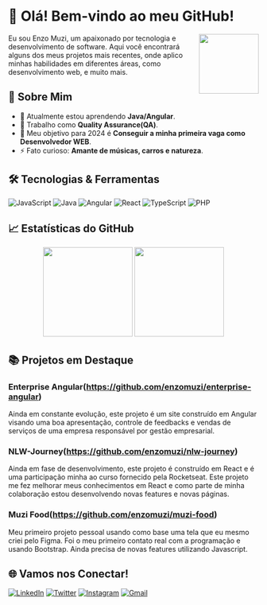 # 👋 Olá! Bem-vindo ao meu GitHub!

<img align="right" src="https://github.githubassets.com/images/modules/logos_page/GitHub-Mark.png" width="120">

Eu sou Enzo Muzi, um apaixonado por tecnologia e desenvolvimento de software. Aqui você encontrará alguns dos meus projetos mais recentes, onde aplico minhas habilidades em diferentes áreas, como desenvolvimento web, e muito mais.

## 🚀 Sobre Mim

- 🌱 Atualmente estou aprendendo **Java/Angular**.
- 💼 Trabalho como **Quality Assurance(QA)**.
- 🎯 Meu objetivo para 2024 é **Conseguir a minha primeira vaga como Desenvolvedor WEB**.
- ⚡ Fato curioso: **Amante de músicas, carros e natureza**.

## 🛠️ Tecnologias & Ferramentas

![JavaScript](https://img.shields.io/badge/-JavaScript-F7DF1E?logo=javascript&logoColor=white&style=flat-square)
![Java](https://img.shields.io/badge/-Java-007396?logo=java&logoColor=white&style=flat-square)
![Angular](https://img.shields.io/badge/-Angular-DD0031?logo=angular&logoColor=white&style=flat-square)
![React](https://img.shields.io/badge/-React-61DAFB?logo=react&logoColor=white&style=flat-square)
![TypeScript](https://img.shields.io/badge/-TypeScript-3178C6?logo=typescript&logoColor=white&style=flat-square)
![PHP](https://img.shields.io/badge/php-blue?logo=php)


## 📈 Estatísticas do GitHub

<div align="center">
  <img height="180em" src="https://github-readme-stats.vercel.app/api?username=enzomuzi&show_icons=true&theme=dracula&include_all_commits=true&count_private=true"/>
  <img height="180em" src="https://github-readme-stats.vercel.app/api/top-langs/?username=enzomuzi&layout=compact&langs_count=7&theme=dracula"/>
</div>

## 📚 Projetos em Destaque

### Enterprise Angular(https://github.com/enzomuzi/enterprise-angular)
Ainda em constante evolução, este projeto é um site construído em Angular visando uma boa apresentação, controle de feedbacks e vendas de serviços de uma empresa responsável por gestão empresarial.

### NLW-Journey(https://github.com/enzomuzi/nlw-journey)
Ainda em fase de desenvolvimento, este projeto é construído em React e é uma participação minha ao curso fornecido pela Rocketseat. Este projeto me fez melhorar meus conhecimentos em React e como parte de minha colaboração estou desenvolvendo novas features e novas páginas.

### Muzi Food(https://github.com/enzomuzi/muzi-food)
Meu primeiro projeto pessoal usando como base uma tela que eu mesmo criei pelo Figma. Foi o meu primeiro contato real com a programação e usando Bootstrap. Ainda precisa de novas features utilizando Javascript. 

## 🌐 Vamos nos Conectar!

[![LinkedIn](https://img.shields.io/badge/-LinkedIn-0077B5?logo=linkedin&logoColor=white&style=flat-square)](https://www.linkedin.com/in/enzomuzi/)
[![Twitter](https://img.shields.io/badge/-Twitter-1DA1F2?logo=twitter&logoColor=white&style=flat-square)](https://x.com/hermidorff77)
[![Instagram](https://img.shields.io/badge/-Instagram-E4405F?logo=instagram&logoColor=white&style=flat-square)](https://www.instagram.com/hermidorff/)
[![Gmail](https://img.shields.io/badge/-Gmail-D14836?logo=gmail&logoColor=white&style=flat-square)](mailto:enzomuzi7@gmail.com)

